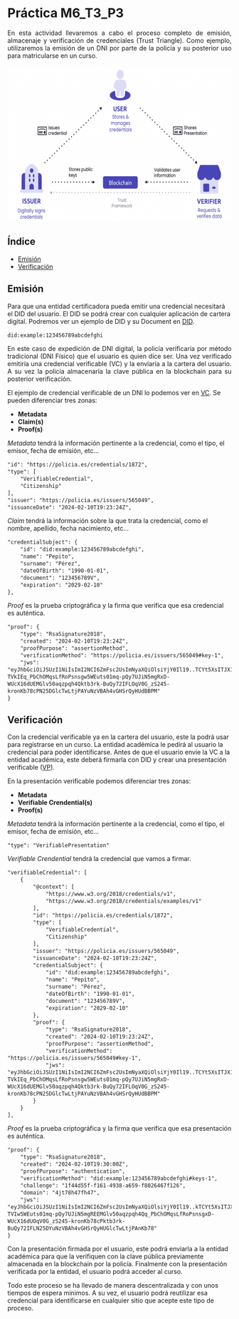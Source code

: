 # Práctica M6_T3_P3
<p align="justify">
En esta actividad llevaremos a cabo el proceso completo de emisión, almacenaje y verificación de credenciales (Trust Triangle). Como ejemplo, utilizaremos la emisión de un DNI por parte de la policía y su posterior uso para matricularse en un curso.
</p>

<div align="center">
  <img src="./img/triangle.png" height="350">
</div>

## Índice
<ul>
  <li>
    <a href="#emisión">Emisión</a>
  </li>
  <li>
    <a href="#verificación">Verificación</a>
  </li>
</ul>


## Emisión
Para que una entidad certificadora pueda emitir una credencial necesitará el DID del usuario. El DID se podrá crear con cualquier aplicación de cartera digital. Podremos ver un ejemplo de DID y su Document en [DID](DID.json).

    did:example:123456789abcdefghi

<p align="justify">
En este caso de expedición de DNI digital, la policía verificaría por método tradicional (DNI Físico) que el usuario es quien dice ser. Una vez verificado emitiría una credencial verificable (VC) y la enviaría a la cartera del usuario. A su vez la policía almacenaría la clave pública en la blockchain para su posterior verificación.  
</p>

El ejemplo de credencial verificable de un DNI lo podemos ver en [VC](VC.json). Se pueden diferenciar tres zonas: 

- **Metadata**
- **Claim(s)**
- **Proof(s)**

*Metadata* tendrá la información pertinente a la credencial, como el tipo, el emisor, fecha de emisión, etc...

    "id": "https://policia.es/credentials/1872",
    "type": [
        "VerifiableCredential",
        "Citizenship"
    ],
    "issuer": "https://policia.es/issuers/565049",
    "issuanceDate": "2024-02-10T19:23:24Z",

*Claim* tendrá la información sobre la que trata la credencial, como el nombre, apellido, fecha nacimiento, etc...

    "credentialSubject": {
        "id": "did:example:123456789abcdefghi",
        "name": "Pepito",
        "surname": "Pérez",
        "dateOfBirth": "1990-01-01",
        "document": "123456789V",
        "expiration": "2029-02-10"
    },

*Proof* es la prueba criptográfica y la firma que verifica que esa credencial es auténtica.

    "proof": {
        "type": "RsaSignature2018",
        "created": "2024-02-10T19:23:24Z",
        "proofPurpose": "assertionMethod",
        "verificationMethod": "https://policia.es/issuers/565049#key-1",
        "jws": "eyJhbGciOiJSUzI1NiIsImI2NCI6ZmFsc2UsImNyaXQiOlsiYjY0Il19..TCYt5XsITJX1CxPCT8yAV-TVkIEq_PbChOMqsLfRoPsnsgw5WEuts01mq-pQy7UJiN5mgRxD-WUcX16dUEMGlv50aqzpqh4Qktb3rk-BuQy72IFLOqV0G_zS245-kronKb78cPN25DGlcTwLtjPAYuNzVBAh4vGHSrQyHUdBBPM"
    }

## Verificación
Con la credencial verificable ya en la cartera del usuario, este la podrá usar para registrarse en un curso. La entidad académica le pedirá al usuario la credencial para poder identificarse. Antes de que el usuario envíe la VC a la entidad académica, este deberá firmarla con DID y crear una presentación verificable ([VP](VP.json)).

En la presentación verificable podemos diferenciar tres zonas:

- **Metadata**
- **Verifiable Crendential(s)**
- **Proof(s)**

*Metadata* tendrá la información pertinente a la credencial, como el tipo, el emisor, fecha de emisión, etc...

    "type": "VerifiablePresentation"

*Verifiable Crendential* tendrá la credencial que vamos a firmar.

    "verifiableCredential": [
        {
            "@context": [
                "https://www.w3.org/2018/credentials/v1",
                "https://www.w3.org/2018/credentials/examples/v1"
            ],
            "id": "https://policia.es/credentials/1872",
            "type": [
                "VerifiableCredential",
                "Citizenship"
            ],
            "issuer": "https://policia.es/issuers/565049",
            "issuanceDate": "2024-02-10T19:23:24Z",
            "credentialSubject": {
                "id": "did:example:123456789abcdefghi",
                "name": "Pepito",
                "surname": "Pérez",
                "dateOfBirth": "1990-01-01",
                "document": "123456789V",
                "expiration": "2029-02-10"
            },
            "proof": {
                "type": "RsaSignature2018",
                "created": "2024-02-10T19:23:24Z",
                "proofPurpose": "assertionMethod",
                "verificationMethod": "https://policia.es/issuers/565049#key-1",
                "jws": "eyJhbGciOiJSUzI1NiIsImI2NCI6ZmFsc2UsImNyaXQiOlsiYjY0Il19..TCYt5XsITJX1CxPCT8yAV-TVkIEq_PbChOMqsLfRoPsnsgw5WEuts01mq-pQy7UJiN5mgRxD-WUcX16dUEMGlv50aqzpqh4Qktb3rk-BuQy72IFLOqV0G_zS245-kronKb78cPN25DGlcTwLtjPAYuNzVBAh4vGHSrQyHUdBBPM"
            }
        }
    ],

*Proof* es la prueba criptográfica y la firma que verifica que esa presentación es auténtica.

    "proof": {
        "type": "RsaSignature2018",
        "created": "2024-02-10T19:30:00Z",
        "proofPurpose": "authentication",
        "verificationMethod": "did:example:123456789abcdefghi#keys-1",
        "challenge": "1f44d55f-f161-4938-a659-f8026467f126",
        "domain": "4jt78h47fh47",
        "jws": "eyJhbGciOiJSUzI1NiIsImI2NCI6ZmFsc2UsImNyaXQiOlsiYjY0Il19..kTCYt5XsITJX1CxPCT8yAV-TVIw5WEuts01mq-pQy7UJiN5mgREEMGlv50aqzpqh4Qq_PbChOMqsLfRoPsnsgxD-WUcX16dUOqV0G_zS245-kronKb78cPktb3rk-BuQy72IFLN25DYuNzVBAh4vGHSrQyHUGlcTwLtjPAnKb78"
    }

Con la presentación firmada por el usuario, este podrá enviarla a la entidad académica para que la verifiquen con la clave pública previamente almacenada en la blockchain por la policía. Finalmente con la presentación verificada por la entidad, el usuario podrá acceder al curso.

Todo este proceso se ha llevado de manera descentralizada y con unos tiempos de espera mínimos. A su vez, el usuario podrá reutilizar esa credencial para identificarse en cualquier sitio que acepte este tipo de proceso.
